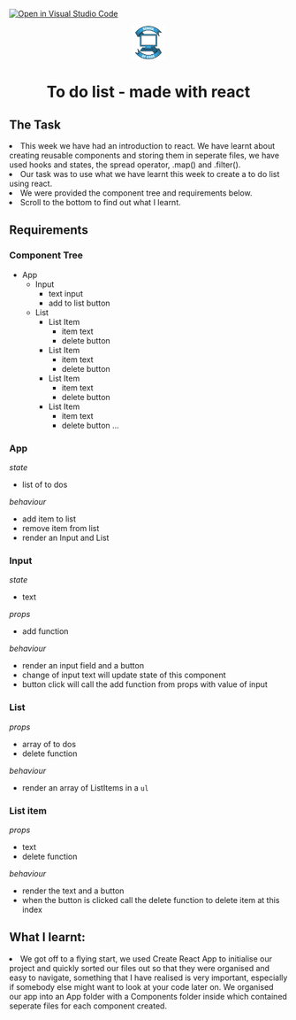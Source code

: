 [![Open in Visual Studio Code](https://classroom.github.com/assets/open-in-vscode-c66648af7eb3fe8bc4f294546bfd86ef473780cde1dea487d3c4ff354943c9ae.svg)](https://classroom.github.com/online_ide?assignment_repo_id=7999245&assignment_repo_type=AssignmentRepo)
<div align="center">
    <img alt="School of Code" src="./images/soc-logo.png" width="60" />
</div>
<h1 align="center">
  To do list - made with react
</h1>

<h2> The Task </h2>

<li>This week we have had an introduction to react. We have learnt about creating reusable components and storing them in seperate files, we have used hooks and states, the spread operator, .map() and .filter().
<li> Our task was to use what we have learnt this week to create a to do list using react.
   <li> We were provided the component tree and requirements below.
       <li>Scroll to the bottom to find out what I learnt.

         
## Requirements

### Component Tree

- App
  - Input
    - text input
    - add to list button
  - List
    - List Item
      - item text
      - delete button
    - List Item
      - item text
      - delete button
    - List Item
      - item text
      - delete button
    - List Item
      - item text
      - delete button
        ...

### App

_state_

- list of to dos

_behaviour_

- add item to list
- remove item from list
- render an Input and List

### Input

_state_

- text

_props_

- add function

_behaviour_

- render an input field and a button
- change of input text will update state of this component
- button click will call the add function from props with value of input

### List

_props_

- array of to dos
- delete function

_behaviour_

- render an array of ListItems in a `ul`

### List item

_props_

- text
- delete function

_behaviour_

- render the text and a button
- when the button is clicked call the delete function to delete item at this index
           </div>
           
<h2>What I learnt:</h2>
           <li>We got off to a flying start, we used Create React App to initialise our project and quickly sorted our files out so that they were organised and easy to navigate, something that I have realised is very important, especially if somebody else might want to look at your code later on. We organised our app into an App folder with a Components folder inside which contained seperate files for each component created.
    
